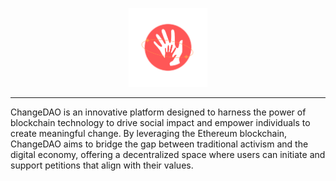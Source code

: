 
<p align="center">
<img src="https://raw.githubusercontent.com/0xWeb3Research/ChangeDAO/refs/heads/main/logo.png" alt="ChangeDAO" style="width: 25%; text-align: center;"/> 
</div> 

---

ChangeDAO is an innovative platform designed to harness the power of blockchain technology to drive social impact and empower individuals to create meaningful change. By leveraging the Ethereum blockchain, ChangeDAO aims to bridge the gap between traditional activism and the digital economy, offering a decentralized space where users can initiate and support petitions that align with their values.